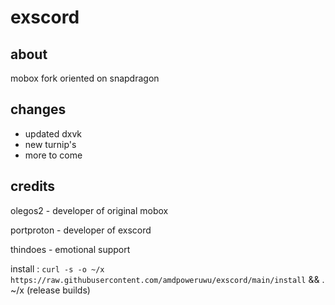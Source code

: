 # exscord
## about
mobox fork oriented on snapdragon
## changes
- updated dxvk
- new turnip's
- more to come
## credits
olegos2 - developer of original mobox

portproton - developer of exscord

thindoes - emotional support

install :
 ``curl -s -o ~/x https://raw.githubusercontent.com/amdpoweruwu/exscord/main/install`` && . ~/x (release builds)

